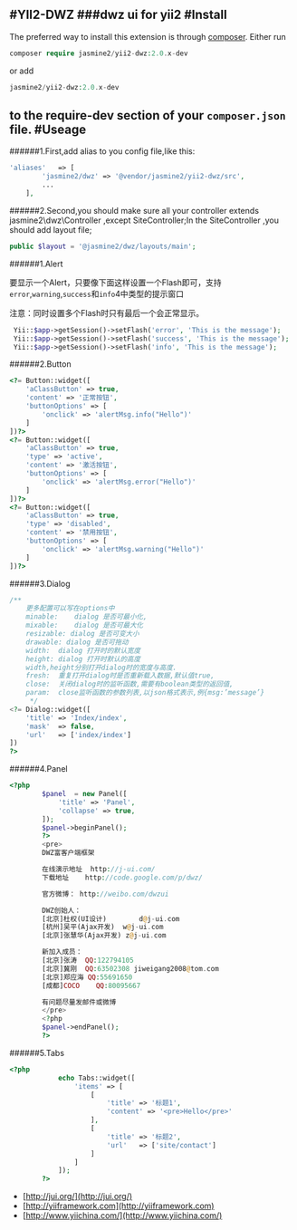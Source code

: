 #YII2-DWZ
###dwz ui for yii2
#Install
------------

The preferred way to install this extension is through [composer](http://getcomposer.org/download/).
Either run

```php
composer require jasmine2/yii2-dwz:2.0.x-dev
```

or add 

```php
jasmine2/yii2-dwz:2.0.x-dev
```

to the require-dev section of your `composer.json` file.
#Useage
---
######1.First,add alias to you config file,like this:
```php
'aliases'   => [
        'jasmine2/dwz' => '@vendor/jasmine2/yii2-dwz/src',
        ...
    ],
```
######2.Second,you should make sure all your controller extends jasmine2\dwz\Controller ,except SiteController;In the SiteController ,you should add layout file;
```php
public $layout = '@jasmine2/dwz/layouts/main';
```
######1.Alert

要显示一个Alert，只要像下面这样设置一个Flash即可，支持`error`,`warning`,`success`和`info`4中类型的提示窗口

注意：同时设置多个Flash时只有最后一个会正常显示。

```php
 Yii::$app->getSession()->setFlash('error', 'This is the message');
 Yii::$app->getSession()->setFlash('success', 'This is the message');
 Yii::$app->getSession()->setFlash('info', 'This is the message');
```

######2.Button

```php
<?= Button::widget([
	'aClassButton' => true,
	'content' => '正常按钮',
	'buttonOptions' => [
		'onclick' => 'alertMsg.info("Hello")'
	]
])?>
<?= Button::widget([
	'aClassButton' => true,
	'type' => 'active',
	'content' => '激活按钮',
	'buttonOptions' => [
		'onclick' => 'alertMsg.error("Hello")'
	]
])?>
<?= Button::widget([
	'aClassButton' => true,
	'type' => 'disabled',
	'content' => '禁用按钮',
	'buttonOptions' => [
		'onclick' => 'alertMsg.warning("Hello")'
	]
])?>
```

######3.Dialog

```php
/**
	更多配置可以写在options中
	minable:	dialog 是否可最小化,
	mixable:	dialog 是否可最大化
	resizable: dialog 是否可变大小
	drawable: dialog 是否可拖动
	width:	dialog 打开时的默认宽度
	height:	dialog 打开时默认的高度
	width,height分别打开dialog时的宽度与高度.
	fresh:	重复打开dialog时是否重新载入数据,默认值true,
	close:	关闭dialog时的监听函数,需要有boolean类型的返回值,
	param:	close监听函数的参数列表,以json格式表示,例{msg:’message’}
	 */
<?= Dialog::widget([
	'title' => 'Index/index',
	'mask'  => false,
	'url'   => ['index/index']
])
?>
```

######4.Panel

```php
<?php
		$panel  = new Panel([
			'title' => 'Panel',
			'collapse' => true,
		]);
		$panel->beginPanel();
		?>
		<pre>
		DWZ富客户端框架

		在线演示地址	http://j-ui.com/
		下载地址	http://code.google.com/p/dwz/

		官方微博： http://weibo.com/dwzui

		DWZ创始人：
		[北京]杜权(UI设计)		d@j-ui.com
		[杭州]吴平(Ajax开发)	w@j-ui.com
		[北京]张慧华(Ajax开发)	z@j-ui.com

		新加入成员：
		[北京]张涛	QQ:122794105
		[北京]冀刚	QQ:63502308	jiweigang2008@tom.com
		[北京]郑应海	QQ:55691650
		[成都]COCO	QQ:80095667

		有问题尽量发邮件或微博
		</pre>
		<?php
		$panel->endPanel();
		?>
```

######5.Tabs

```php
<?php
			echo Tabs::widget([
				'items' => [
					[
						'title' => '标题1',
						'content' => '<pre>Hello</pre>'
					],
					[
						'title' => '标题2',
						'url'   => ['site/contact']
					]
				]
			]);
		?>
```

* [http://jui.org/](http://jui.org/)
* [http://yiiframework.com](http://yiiframework.com)
* [http://www.yiichina.com/](http://www.yiichina.com/)
